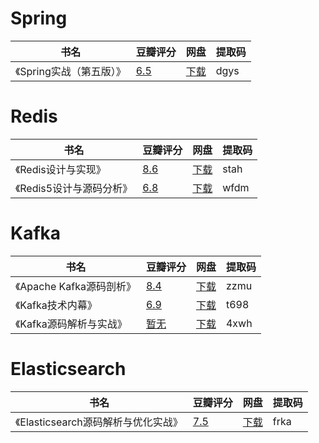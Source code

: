 # Spring

| 书名 | 豆瓣评分 | 网盘 | 提取码 |
| --- | --- |  --- |  --- |
| 《Spring实战（第五版）》 | [6.5](https://book.douban.com/subject/34949443/) | [下载](https://pan.baidu.com/s/1x4P5vH6IO8oFUpFmppO_bw) | dgys |

# Redis

| 书名 | 豆瓣评分 | 网盘 | 提取码 |
| --- | --- |  --- |  --- |
| 《Redis设计与实现》 | [8.6](https://book.douban.com/subject/25900156/) | [下载](https://pan.baidu.com/s/1y3Kjwi70h2PiHoIctmBJgw) | stah |
| 《Redis5设计与源码分析》 | [6.8](https://book.douban.com/subject/34804798/) | [下载](https://pan.baidu.com/s/1I-TtD22NRnBZiKBIURYr7w) | wfdm |

# Kafka

| 书名 | 豆瓣评分 | 网盘 | 提取码 |
| --- | --- |  --- |  --- |
| 《Apache Kafka源码剖析》 | [8.4](https://book.douban.com/subject/27038473/) | [下载](https://pan.baidu.com/s/1Gqjfs11jN5-ga0KRjF7E8Q) | zzmu | 
| 《Kafka技术内幕》 | [6.9](https://book.douban.com/subject/27038473/) | [下载](https://pan.baidu.com/s/1c7OdsOlNgn73zISYU8SsEg) | t698 |
| 《Kafka源码解析与实战》 | [暂无](https://book.douban.com/subject/30128444/) | [下载](https://pan.baidu.com/s/1MUQ29U-0zemX3j3wnvUU0g) | 4xwh |

# Elasticsearch

| 书名 | 豆瓣评分 | 网盘 | 提取码 |
| --- | --- |  --- |  --- |
| 《Elasticsearch源码解析与优化实战》 | [7.5](https://book.douban.com/subject/30386800/) | [下载](https://pan.baidu.com/s/1puplvwraonBN12FhMSNGIw) | frka | 
